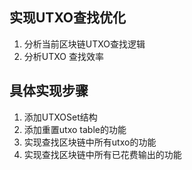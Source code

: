 ## 实现UTXO查找优化
1. 分析当前区块链UTXO查找逻辑
2. 分析UTXO 查找效率

## 具体实现步骤
1. 添加UTXOSet结构
2. 添加重置utxo table的功能
3. 实现查找区块链中所有utxo的功能
4. 实现查找区块链中所有已花费输出的功能